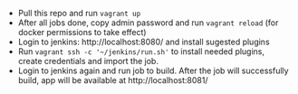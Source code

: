 - Pull this repo and run `vagrant up`
- After all jobs done, copy admin password and run `vagrant reload` (for docker permissions to take effect)
- Login to jenkins: http://localhost:8080/ and install sugested plugins
- Run `vagrant ssh -c '~/jenkins/run.sh'` to install needed plugins, create credentials and import the job.
- Login to jenkins again and run job to build. After the job will successfully build, app will be available at http://localhost:8081/